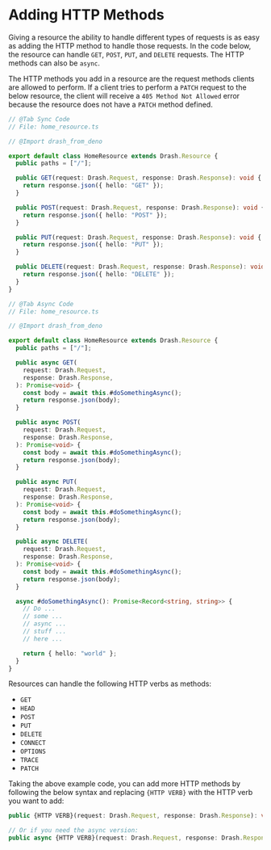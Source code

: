 # Adding HTTP Methods

Giving a resource the ability to handle different types of requests is as easy
as adding the HTTP method to handle those requests. In the code below, the
resource can handle `GET`, `POST`, `PUT`, and `DELETE` requests. The HTTP
methods can also be `async`.

The HTTP methods you add in a resource are the request methods clients are
allowed to perform. If a client tries to perform a `PATCH` request to the below
resource, the client will receive a `405 Method Not Allowed` error because the
resource does not have a `PATCH` method defined.

```typescript
// @Tab Sync Code
// File: home_resource.ts

// @Import drash_from_deno

export default class HomeResource extends Drash.Resource {
  public paths = ["/"];

  public GET(request: Drash.Request, response: Drash.Response): void {
    return response.json({ hello: "GET" });
  }

  public POST(request: Drash.Request, response: Drash.Response): void {
    return response.json({ hello: "POST" });
  }

  public PUT(request: Drash.Request, response: Drash.Response): void {
    return response.json({ hello: "PUT" });
  }

  public DELETE(request: Drash.Request, response: Drash.Response): void {
    return response.json({ hello: "DELETE" });
  }
}

// @Tab Async Code
// File: home_resource.ts

// @Import drash_from_deno

export default class HomeResource extends Drash.Resource {
  public paths = ["/"];

  public async GET(
    request: Drash.Request,
    response: Drash.Response,
  ): Promise<void> {
    const body = await this.#doSomethingAsync();
    return response.json(body);
  }

  public async POST(
    request: Drash.Request,
    response: Drash.Response,
  ): Promise<void> {
    const body = await this.#doSomethingAsync();
    return response.json(body);
  }

  public async PUT(
    request: Drash.Request,
    response: Drash.Response,
  ): Promise<void> {
    const body = await this.#doSomethingAsync();
    return response.json(body);
  }

  public async DELETE(
    request: Drash.Request,
    response: Drash.Response,
  ): Promise<void> {
    const body = await this.#doSomethingAsync();
    return response.json(body);
  }

  async #doSomethingAsync(): Promise<Record<string, string>> {
    // Do ...
    // some ...
    // async ...
    // stuff ...
    // here ...

    return { hello: "world" };
  }
}
```

Resources can handle the following HTTP verbs as methods:

- `GET`
- `HEAD`
- `POST`
- `PUT`
- `DELETE`
- `CONNECT`
- `OPTIONS`
- `TRACE`
- `PATCH`

Taking the above example code, you can add more HTTP methods by following the
below syntax and replacing `{HTTP VERB}` with the HTTP verb you want to add:

```typescript
public {HTTP VERB}(request: Drash.Request, response: Drash.Response): void { ... }

// Or if you need the async version:
public async {HTTP VERB}(request: Drash.Request, response: Drash.Response): Promise<void> { ... }
```
